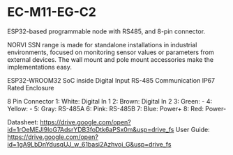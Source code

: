 # EC-M11-EG-C2
 ESP32-based programmable node with RS485, and 8-pin connector.

NORVI SSN range is made for standalone installations in industrial environments, focused on monitoring sensor values or parameters from external devices. 
The wall mount and pole mount accessories make the implementations easy.

ESP32-WROOM32 SoC inside
Digital Input
RS-485 Communication
IP67 Rated Enclosure

8 Pin Connector
1:   White:   Digital In 1
2:   Brown:   Digital In 2
3:   Green:   -
4:   Yellow:  -
5:   Gray:    RS-485A
6:   Pink:    RS-485B
7:   Blue:    Power+
8:   Red:     Power-

Datasheet:   https://drive.google.com/open?id=1rOeMEJl9loG7AdsrYDB3foDtk6aPSx0m&usp=drive_fs
User Guide:  https://drive.google.com/open?id=1gA9LbDnYdusqUJ_w_61basi2Azhvoi_G&usp=drive_fs
